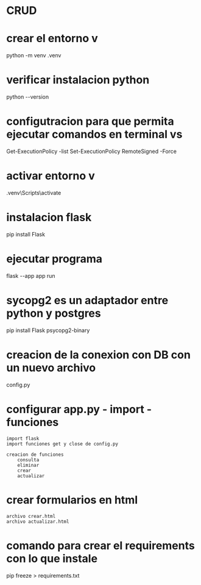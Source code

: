 # CRUD

# crear el entorno v
python -m venv .venv

# verificar instalacion python
python --version  

# configutracion para que permita ejecutar comandos en terminal vs
Get-ExecutionPolicy -list
Set-ExecutionPolicy RemoteSigned -Force

# activar entorno v
.venv\Scripts\activate  

# instalacion flask
pip install Flask      

# ejecutar programa
flask --app app run    

# sycopg2 es un adaptador entre python y postgres
pip install Flask psycopg2-binary

# creacion de la conexion con DB con un nuevo archivo
config.py

# configurar app.py - import -funciones
    import flask
    import funciones get y close de config.py

    creacion de funciones
        consulta
        eliminar
        crear
        actualizar

# crear formularios en html
    archivo crear.html
    archivo actualizar.html

# comando para crear el requirements con lo que instale
pip freeze > requirements.txt